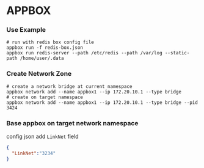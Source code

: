 # APPBOX

### Use Example
```shell
# run with redis box config file
appbox run -f redis-box.json
appbox run redis-server --path /etc/redis --path /var/log --static-path /home/user/.data 
```
### Create Network Zone
```shell
# create a network bridge at current namespace
appbox network add --name appbox1 --ip 172.20.10.1 --type bridge
# create on target namespace
appbox network add --name appbox1 --ip 172.20.10.1 --type bridge --pid 3424
```
### Base appbox on target network namespace
config json add `LinkNet` field
```json
{
  "LinkNet":"3234"
}
```